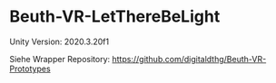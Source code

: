 # Beuth-VR-LetThereBeLight

Unity Version: 2020.3.20f1


Siehe Wrapper Repository: https://github.com/digitaldthg/Beuth-VR-Prototypes
